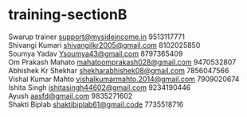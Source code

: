 # training-sectionB

Swarup trainer support@mysideincome.in 9513117771 </br>
Shivangi Kumari shivangilkr2005@gmail.com 8102025850 </br>
Soumya Yadav Ysoumya43@gmail.com 8797365409 </br>
Om Prakash Mahato mahatoomprakash028@gmail.com 9470532807 </br>
Abhishek Kr Shekhar shekharabhishek08@gmail.com 7856047566 </br>
Vishal Kumar Mahto vishalkumarmahto.2014@gmail.com 7909020674 </br>
Ishita Singh ishitasingh44602@gmail.com 9234190446 </br>
Ayush aasfd@gmail.com 9835271602 </br>
Shakti Biplab shaktibiplab61@gmail.code 7735518716</br>